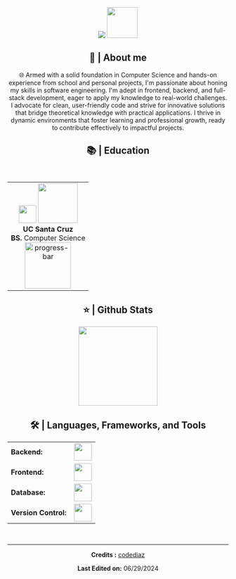 <div align="center">
<a style="text-decoration: none" target="_blank"href="https://github.com/georgesono21/georgesono21">
<img src="https://visitor-badge.laobi.icu/badge?page_id=codeSono.codeSono&left_color=gray&right_color=blue&left_text=Coders%20visitors">
</a>
<a style="text-decoration: none" target="_blank" href="https://www.linkedin.com/in/yoshinobu-sono/" >
<img width="70"src="http
  
</div>

<br>

<img src="https://readme-typing-svg.herokuapp.com/?font=Roboto&weight=900&size=40=true&vCenter=true&width=500&height=70&duration=4000&color=B3B3B3&lines=Hi+There!+👋;+I'm+Yoshinbou+(George)+Sono!;" />

<h2>📖 | About me</h2> 
🌐 Armed with a solid foundation in Computer Science and hands-on experience from school and personal projects, I'm passionate about honing my skills in software engineering. I'm adept in frontend, backend, and full-stack development, eager to apply my knowledge to real-world challenges. I advocate for clean, user-friendly code and strive for innovative solutions that bridge theoretical knowledge with practical applications. I thrive in dynamic environments that foster learning and professional growth, ready to contribute effectively to impactful projects.


<h2>📚 | Education</h2>
<br/>

<div align="center">
  <table style="margin-left: auto; margin-right: auto;">
    <tr>
      <td align="center">
        <img src="https://thumbs4.imagebam.com/b4/6b/77/MESRJT1_t.png" height="40"/>
        <img src="https://www.ucsc.edu/wp-content/uploads/2023/08/fiat-slug.png" width="90"/>
        <br/>
        <strong>UC Santa Cruz</strong><br><strong>BS.</strong> Computer Science<br>
        <img src="https://progress-bar.dev/90/" width="105" alt="progress-bar"/>
      </td>
    </tr>
  </table>
</div>

<h2>⭐ | Github Stats </h2>

<div align="center">
<a href="https://github.com/georgesono21">
<img height="180em" src="https://github-readme-stats.vercel.app/api/top-langs/?username=georgesono21&layout=compact&langs_count=7&theme=default"/></a>
</div>

<h2>🛠️ | Languages, Frameworks, and Tools </h2>
<table>
    <tr>
        <td style="font-weight: bold; padding-right: 10px; vertical-align: center; border: none;">Backend:</td>
        <td><img height="40" src="https://skillicons.dev/icons?i=nodejs,express,python, go"/></td>
    </tr>
    <tr>
        <td style="font-weight: bold; padding-right: 10px; vertical-align: center;">Frontend:</td>
        <td><img height="40" src="https://skillicons.dev/icons?i=react,nextjs,bootstrap,html,css,js,ts,vue"/></td>
    </tr>
    <tr>
        <td style="font-weight: bold; padding-right: 10px; vertical-align: center; border: none;">Database:</td>
        <td><img height="40" src="https://skillicons.dev/icons?i=mysql,postgresql,sqlite,firebase,mongodb,"/></td>
    </tr>
    <tr>
        <td style="font-weight: bold; padding-right: 10px; vertical-align: center; border: none;">Version Control:</td>
        <td><img height="40" src="https://skillicons.dev/icons?i=github,gitlab"/></td>
    </tr>
</table>
<br>

---

**Credits :** [codediaz](https://github.com/codediaz)

**Last Edited on:** 06/29/2024
